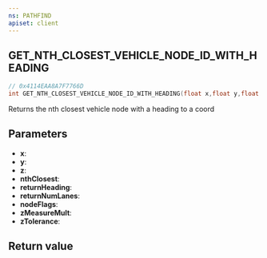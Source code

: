 ```yaml
---
ns: PATHFIND
apiset: client
---
```

## GET_NTH_CLOSEST_VEHICLE_NODE_ID_WITH_HEADING

```c
// 0x4114EAA8A7F7766D
int GET_NTH_CLOSEST_VEHICLE_NODE_ID_WITH_HEADING(float x,float y,float z,int nthClosest,float* returnHeading,int* returnNumLanes,int nodeFlags,float zMeasureMult,float zTolerance);
```

Returns the nth closest vehicle node with a heading to a coord

## Parameters
* **x**:
* **y**:
* **z**:
* **nthClosest**:
* **returnHeading**:
* **returnNumLanes**:
* **nodeFlags**:
* **zMeasureMult**:
* **zTolerance**:

## Return value